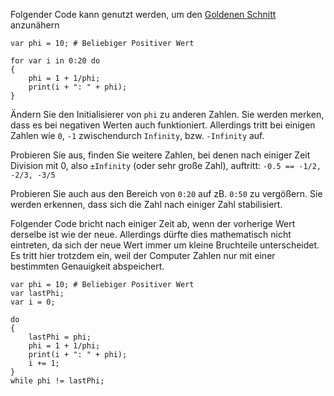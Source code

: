 Folgender Code kann genutzt werden, um den [Goldenen Schnitt](https://de.wikipedia.org/wiki/Goldener_Schnitt) anzunähern

	var phi = 10; # Beliebiger Positiver Wert

	for var i in 0:20 do
	{
		phi = 1 + 1/phi;
		print(i + ": " + phi);
	}
	
Ändern Sie den Initialisierer von `phi` zu anderen Zahlen.
Sie werden merken, dass es bei negativen Werten auch funktioniert.
Allerdings tritt bei einigen Zahlen wie `0`, `-1` zwischendurch `Infinity`, bzw. `-Infinity` auf. 

Probieren Sie aus, finden Sie weitere Zahlen, bei denen nach einiger Zeit Division mit 0, also `±Infinity` (oder sehr große Zahl), auftritt:
`-0.5 == -1/2, -2/3, -3/5`

Probieren Sie auch aus den Bereich von `0:20` auf zB. `0:50` zu vergößern. Sie werden erkennen, dass sich die Zahl nach einiger Zahl stabilisiert. 

Folgender Code bricht nach einiger Zeit ab, wenn der vorherige Wert derselbe ist wie der neue. Allerdings dürfte dies mathematisch nicht eintreten, da sich der neue Wert immer um kleine Bruchteile unterscheidet. Es tritt hier trotzdem ein, weil der Computer Zahlen nur mit einer bestimmten Genauigkeit abspeichert.

	var phi = 10; # Beliebiger Positiver Wert
	var lastPhi;
	var i = 0;

	do
	{	
		lastPhi = phi;
		phi = 1 + 1/phi;
		print(i + ": " + phi);
		i += 1;
	}
	while phi != lastPhi;
